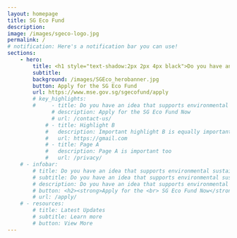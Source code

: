 ```yaml
---
layout: homepage
title: SG Eco Fund
description: 
image: /images/sgeco-logo.jpg
permalink: /
# notification: Here's a notification bar you can use!
sections:
    - hero:
        title: <h1 style="text-shadow:2px 2px 4px black">Do you have an idea that supports environmental sustainability and involves the community?</h1>
        subtitle: 
        background: /images/SGEco_herobanner.jpg
        button: Apply for the SG Eco Fund
        url: https://www.mse.gov.sg/sgecofund/apply
        # key_highlights:
        #     - title: Do you have an idea that supports environmental sustainability and involves the community? <br><br> Apply for the SG Eco Fund Now
              # description: Apply for the SG Eco Fund Now
              # url: /contact-us/
            # - title: Highlight B
            #   description: Important highlight B is equally important
            #   url: https://gmail.com
            # - title: Page A
            #   description: Page A is important too
            #   url: /privacy/
    # - infobar:
        # title: Do you have an idea that supports environmental sustainability and involves the community?
        # subtitle: Do you have an idea that supports environmental sustainability and involves the community?
        # description: Do you have an idea that supports environmental sustainability <br> and involves the community?
        # button: <h2><strong>Apply for the <br> SG Eco Fund Now</strong></h2><br>
        # url: /apply/
    # - resources:
        # title: Latest Updates
        # subtitle: Learn more
        # button: View More
---
```

